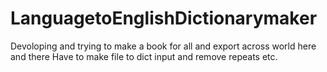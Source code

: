# LanguagetoEnglishDictionarymaker
Devoloping and trying to make a book for all and export across world here and there
Have to make file to dict input and remove repeats etc.
